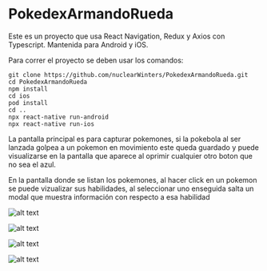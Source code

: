 # PokedexArmandoRueda

Este es un proyecto que usa React Navigation, Redux y Axios con Typescript. Mantenida para Android y iOS.

Para correr el proyecto se deben usar los comandos:

```
git clone https://github.com/nuclearWinters/PokedexArmandoRueda.git
cd PokedexArmandoRueda
npm install
cd ios
pod install
cd ..
npx react-native run-android
npx react-native run-ios
```

La pantalla principal es para capturar pokemones, si la pokebola al ser lanzada golpea a un pokemon en movimiento este queda guardado y puede visualizarse en la pantalla que aparece al oprimir cualquier otro boton que no sea el azul.

En la pantalla donde se listan los pokemones, al hacer click en un pokemon se puede vizualizar sus habilidades, al seleccionar uno enseguida salta un modal que muestra información con respecto a esa habilidad

![alt text](https://i.imgur.com/uG8eKJc.jpg)

![alt text](https://i.imgur.com/54vD3ep.jpg)

![alt text](https://i.imgur.com/Sx5LDq9.jpg)

![alt text](https://i.imgur.com/yvHincs.jpg)



